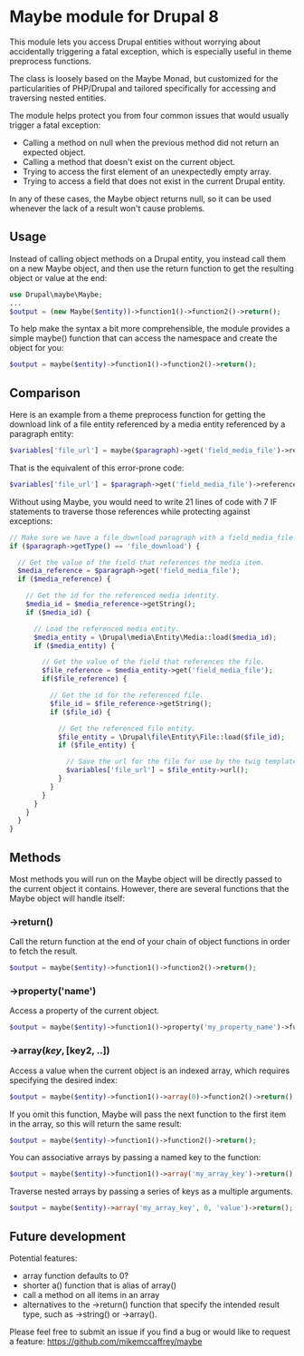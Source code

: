 # Maybe module for Drupal 8

This module lets you access Drupal entities without worrying about accidentally triggering a fatal exception, which is especially useful in theme preprocess functions.

The class is loosely based on the Maybe Monad, but customized for the particularities of PHP/Drupal and tailored specifically for accessing and traversing nested entities.

The module helps protect you from four common issues that would usually trigger a fatal exception:

* Calling a method on null when the previous method did not return an expected object.
* Calling a method that doesn't exist on the current object.
* Trying to access the first element of an unexpectedly empty array.
* Trying to access a field that does not exist in the current Drupal entity.

In any of these cases, the Maybe object returns null, so it can be used whenever the lack of a result won't cause problems.

## Usage

Instead of calling object methods on a Drupal entity, you instead call them on a new Maybe object, and then use the return function to get the resulting object or value at the end:
```php
use Drupal\maybe\Maybe;
...
$output = (new Maybe($entity))->function1()->function2()->return();
```

To help make the syntax a bit more comprehensible, the module provides a simple maybe() function that can access the namespace and create the object for you:
```php
$output = maybe($entity)->function1()->function2()->return();
```
## Comparison

Here is an example from a theme preprocess function for getting the download link of a file entity referenced by a media entity referenced by a paragraph entity:
```php
$variables['file_url'] = maybe($paragraph)->get('field_media_file')->referencedEntities()->get('field_media_file')->referencedEntities()->url()->return();
```

That is the equivalent of this error-prone code:
```php
$variables['file_url'] = $paragraph->get('field_media_file')->referencedEntities()[0]->get('field_media_file')->referencedEntities()[0]->url();
```

Without using Maybe, you would need to write 21 lines of code with 7 IF statements to traverse those references while protecting against exceptions:
```php
// Make sure we have a file_download paragraph with a field_media_file field.
if ($paragraph->getType() == 'file_download') {

  // Get the value of the field that references the media item.
  $media_reference = $paragraph->get('field_media_file');
  if ($media_reference) {

    // Get the id for the referenced media identity.
    $media_id = $media_reference->getString();
    if ($media_id) {

      // Load the referenced media entity.
      $media_entity = \Drupal\media\Entity\Media::load($media_id);
      if ($media_entity) {

        // Get the value of the field that references the file.
        $file_reference = $media_entity->get('field_media_file');
        if($file_reference) {

          // Get the id for the referenced file.
          $file_id = $file_reference->getString();
          if ($file_id) {

            // Get the referenced file entity.
            $file_entity = \Drupal\file\Entity\File::load($file_id);
            if ($file_entity) {

              // Save the url for the file for use by the twig template.
              $variables['file_url'] = $file_entity->url();
            }
          }
        }
      }
    }
  }
}
```

## Methods

Most methods you will run on the Maybe object will be directly passed to the current object it contains. However, there are several functions that the Maybe object will handle itself:

### ->return()

Call the return function at the end of your chain of object functions in order to fetch the result.
```php
$output = maybe($entity)->function1()->function2()->return();
```

### ->property('name')

Access a property of the current object.
```php
$output = maybe($entity)->function1()->property('my_property_name')->function2()->return();
```

### ->array($key, [$key2, ..])

Access a value when the current object is an indexed array, which requires specifying the desired index:
```php
$output = maybe($entity)->function1()->array(0)->function2()->return();
```

If you omit this function, Maybe will pass the next function to the first item in the array, so this will return the same result:

```php
$output = maybe($entity)->function1()->function2()->return();
```

You can associative arrays by passing a named key to the function:
```php
$output = maybe($entity)->function1()->array('my_array_key')->return();
```

Traverse nested arrays by passing a series of keys as a multiple arguments.
```php
$output = maybe($entity)->array('my_array_key', 0, 'value')->return();
```

## Future development

Potential features:
- array function defaults to 0?
- shorter a() function that is alias of array()
- call a method on all items in an array
- alternatives to the ->return() function that specify the intended result type, such as ->string() or ->array().

Please feel free to submit an issue if you find a bug or would like to request a feature: https://github.com/mikemccaffrey/maybe
